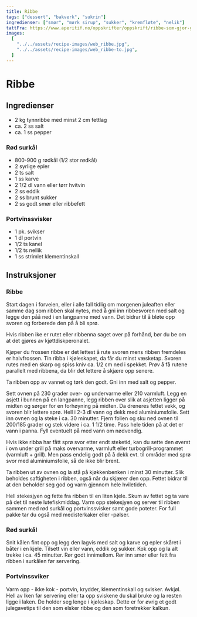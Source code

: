 ```yaml
---
title: Ribbe
tags: ["dessert", "bakverk", "sukrin"]
ingredienser: ["smør", "mørk sirup", "sukker", "kremfløte", "nelik"]
tattFra: https://www.aperitif.no/oppskrifter/oppskrift/ribbe-som-gjor-glad,63327
images:
  [
    "../../assets/recipe-images/web_ribbe.jpg",
    "../../assets/recipe-images/web_ribbe-to.jpg",
  ]
---
```


# Ribbe

## Ingredienser

- 2 kg tynnribbe med minst 2 cm fettlag
- ca. 2 ss salt
- ca. 1 ss pepper

### Rød surkål

- 800-900 g rødkål (1/2 stor rødkål)
- 2 syrlige epler
- 2 ts salt
- 1 ss karve
- 2 1/2 dl vann eller tørr hvitvin
- 2 ss eddik
- 2 ss brunt sukker
- 2 ss godt smør eller ribbefett

### Portvinssvisker

- 1 pk. svikser
- 1 dl portvin
- 1/2 ts kanel
- 1/2 ts nellik
- 1 ss strimlet klementinskall

## Instruksjoner

### Ribbe

Start dagen i forveien, eller i alle fall tidlig om morgenen juleaften eller samme dag som ribben skal nytes, med å gni inn ribbesvoren med salt og legge den påå ned i en langpanne med vann. Det bidrar til å bløte opp svoren og forberede den på å bli sprø.

Hvis ribben ike er rutet eller ribbenna saget over på forhånd, bør du be om at det gjøres av kjøttdiskperonalet.

Kjøper du frossen ribbe er det lettest å rute svoren mens ribben fremdeles er halvfrossen. Tin ribba i kjøleskapet, da får du minst væsketap. Svoren rutes med en skarp og spiss kniv ca. 1/2 cm ned i spekket. Prøv å få rutene parallelt med ribbena, da blir det lettere å skjære opp senere.

Ta ribben opp av vannet og tørk den godt. Gni inn med salt og pepper.

Sett ovnen på 230 grader over- og undervarme eller 210 varmluft. Legg en asjett i bunnen på en langpanne, legg ribben over slik at asjetten ligger på midten og sørger for en forhøyning på midten. Da dreneres fettet vekk, og svoren blir lettere sprø. Hell i 2-3 dl vann og dekk med aluminiumsfolie. Sett inn ovnen og la steke i ca. 30 minutter. Fjern folien og sku ned ovnen til 200/185 grader og stek videre i ca. 1 1/2 time. Pass hele tiden på at det er vann i panna. Fyll eventuelt på med vann om nødvendig.

Hvis ikke ribba har fått sprø svor etter endt steketid, kan du sette den øverst i ovn under grill på maks overvarme, varmluft eller turbogrill-programmet (varmluft + grill). Men pass endelig godt på å dekk evt. til områder med sprø svor med aluminiumsfolie, så de ikke blir brent.

Ta ribben ut av ovnen og la stå på kjøkkenbenken i minst 30 minutter. Slik beholdes saftigheten i ribben, også når du skjærer den opp. Fettet bidrar til at den beholder seg god og varm gjennom hele hviletiden.

Hell stekesjyen og fette fra ribben til en liten kjele. Skum av fettet og ta vare på det til neste lutefiskmiddag. Varm opp stekesjyen og server til ribben sammen med rød surkål og portvinssvisker samt gode poteter. For full pakke tar du også med medisterkaker eller -pølser.

### Rød surkål

Snit kålen fint opp og legg den lagvis med salt og karve og epler skåret i båter i en kjele. Tilsett vin eller vann, eddik og sukker. Kok opp og la alt trekke i ca. 45 minutter. Rør godt innimellom. Rør inn smør eller fett fra ribben i surkålen før servering.

### Portvinssviker

Varm opp - ikke kok - portvin, krydder, klementinskall og svisker. Avkjøl. Hell av lken før servering eller ta opp sviskene du skal bruke og la resten ligge i laken. De holder seg lenge i kjøleskap. Dette er for øvrig et godt julegavetips til den som elsker ribbe og den som foretrekker kalkun.
